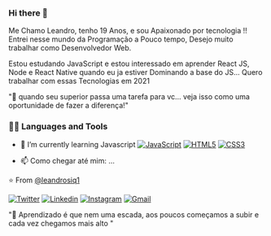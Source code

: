 <!--

**leandroSiq1/leandroSiq1** is a ✨ _special_ ✨ repository because its `README.md` (this file) appears on your GitHub profile.
<h1 align="center">Hi there <img src="https://media.giphy.com/media/hvRJCLFzcasrR4ia7z/giphy.gif" width="30px"></h1>-->

### Hi there 👋

 Me Chamo Leandro, tenho 19 Anos, e sou Apaixonado por tecnologia !!
 Entrei nesse mundo da Programação a Pouco tempo, Desejo muito trabalhar como Desenvolvedor Web.
 
Estou estudando JavaScript e estou interessado em aprender React JS, Node e React Native quando eu ja estiver Dominando a base do JS...
Quero trabalhar com essas Tecnologias em 2021 
 
 "🚀 quando seu superior passa uma tarefa para vc... veja isso como uma oportunidade de fazer a diferença!"
 
 ### 👨‍💻 Languages and Tools
 
- 🌱 I’m currently learning Javascript
[![JavaScript](https://img.shields.io/badge/-JavaScript-black?style=flat&logo=javascript&link=https://github.com/BRdhanani)](https://github.com/BRdhanani) 
[![HTML5](https://img.shields.io/badge/-HTML5-E34F26?style=flat&logo=html5&logoColor=white&link=https://github.com/BRdhanani)](https://github.com/BRdhanani) 
[![CSS3](https://img.shields.io/badge/-CSS3-1572B6?style=flat&logo=css3&link=https://github.com/BRdhanani)](https://github.com/BRdhanani) 

- 📫 Como chegar até mim: ...        
        
⭐️ From [@leandrosiq1](https://www.instagram.com/leandrosiq1/?hl=pt-br)<br>
     
   [![Twitter](https://img.shields.io/badge/-Twitter-222222?style=flat-square&logo=twitter&logoColor=white&link=https://twitter.com/EngincanVeske)](https://twitter.com/leandro10756646)
      [![Linkedin](https://img.shields.io/badge/-LinkedIn-222222?style=flat-square&logo=Linkedin&logoColor=white&link=https://www.linkedin.com/in/engincan-veske-b4a75b145/)](https://www.linkedin.com/in/leandro-siqueira-9640211b0/)
      [![Instagram](https://img.shields.io/badge/-Instagram-222222?style=flat-square&logo=Instagram&logoColor=white&link=https://www.Instagram.com/in/engincan-veske-b4a75b145/)](https://www.instagram.com/leandrosiq1/?hl=pt-br)
      [![Gmail](https://img.shields.io/badge/-Gmail-222222?style=flat-square&logo=Gmail&logoColor=white&link=https://www.Gmail.com/in/engincan-veske-b4a75b145/)](le_kts12@hotmail.com)

  
"🚀 Aprendizado é que nem uma escada, aos poucos começamos a subir e cada vez chegamos mais alto "

